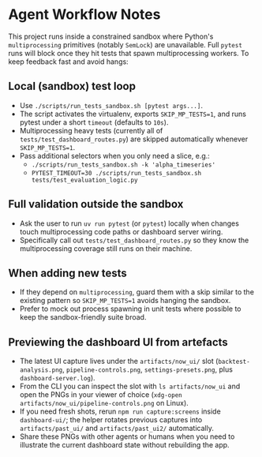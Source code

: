 # Agent Workflow Notes

This project runs inside a constrained sandbox where Python's `multiprocessing` primitives (notably `SemLock`) are unavailable. Full `pytest` runs will block once they hit tests that spawn multiprocessing workers. To keep feedback fast and avoid hangs:

## Local (sandbox) test loop
- Use `./scripts/run_tests_sandbox.sh [pytest args...]`.
- The script activates the virtualenv, exports `SKIP_MP_TESTS=1`, and runs pytest under a short `timeout` (defaults to `10s`).
- Multiprocessing heavy tests (currently all of `tests/test_dashboard_routes.py`) are skipped automatically whenever `SKIP_MP_TESTS=1`.
- Pass additional selectors when you only need a slice, e.g.:
  - `./scripts/run_tests_sandbox.sh -k 'alpha_timeseries'`
  - `PYTEST_TIMEOUT=30 ./scripts/run_tests_sandbox.sh tests/test_evaluation_logic.py`

## Full validation outside the sandbox
- Ask the user to run `uv run pytest` (or `pytest`) locally when changes touch multiprocessing code paths or dashboard server wiring.
- Specifically call out `tests/test_dashboard_routes.py` so they know the multiprocessing coverage still runs on their machine.

## When adding new tests
- If they depend on `multiprocessing`, guard them with a skip similar to the existing pattern so `SKIP_MP_TESTS=1` avoids hanging the sandbox.
- Prefer to mock out process spawning in unit tests where possible to keep the sandbox-friendly suite broad.

## Previewing the dashboard UI from artefacts
- The latest UI capture lives under the `artifacts/now_ui/` slot (`backtest-analysis.png`, `pipeline-controls.png`, `settings-presets.png`, plus `dashboard-server.log`).
- From the CLI you can inspect the slot with `ls artifacts/now_ui` and open the PNGs in your viewer of choice (`xdg-open artifacts/now_ui/pipeline-controls.png` on Linux).
- If you need fresh shots, rerun `npm run capture:screens` inside `dashboard-ui/`; the helper rotates previous captures into `artifacts/past_ui/` and `artifacts/past_ui2/` automatically.
- Share these PNGs with other agents or humans when you need to illustrate the current dashboard state without rebuilding the app.
